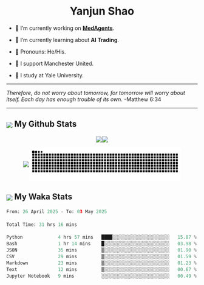 

<h1 align="center">Yanjun Shao</h1>

- 🐒 I’m currently working on **[MedAgents](https://github.com/gersteinlab/MedAgents)**.

- 🦧 I’m currently learning about **AI Trading**.

- 🦍 Pronouns: He/His.

- 👹 I support Manchester United.

- 🐶 I study at Yale University.

---

<i> Therefore, do not worry about tomorrow, for tomorrow will worry about itself. Each day has enough trouble of its own. </i> -Matthew 6:34

---

<h2><img src="https://emojis.slackmojis.com/emojis/images/1579216111/7550/pikachu_wave.gif?1579216111" align="center" width="28" /> My Github Stats</h2>

<p align="center"><img align="center" src = "https://github-readme-stats.vercel.app/api?username=super-dainiu&show_icons=true&count_private=true&theme=tokyonight&hide=issues&line_height=30" width="400px"><img align="center" src = "https://github-readme-streak-stats.herokuapp.com/?user=super-dainiu&theme=tokyonight" width="400px"></p>

<p align="center"><img align="center" width="400px" src="https://github-readme-stats.vercel.app/api/top-langs/?username=super-dainiu&layout=compact&theme=tokyonight&hide=html,tex,jupyter%20notebook"><img align="center" width="400px" src="https://github.com/super-dainiu/super-dainiu/blob/output/github-contribution-grid-snake.svg"></p>

<h2><img src="https://emojis.slackmojis.com/emojis/images/1579216111/7550/pikachu_wave.gif?1579216111" align="center" width="28" /> My Waka Stats</h2>

<!--START_SECTION:waka-->

```python
From: 26 April 2025 - To: 03 May 2025

Total Time: 31 hrs 16 mins

Python             4 hrs 57 mins   ████░░░░░░░░░░░░░░░░░░░░░   15.87 %
Bash               1 hr 14 mins    █░░░░░░░░░░░░░░░░░░░░░░░░   03.98 %
JSON               35 mins         ▒░░░░░░░░░░░░░░░░░░░░░░░░   01.90 %
CSV                29 mins         ▒░░░░░░░░░░░░░░░░░░░░░░░░   01.59 %
Markdown           23 mins         ▒░░░░░░░░░░░░░░░░░░░░░░░░   01.23 %
Text               12 mins         ▒░░░░░░░░░░░░░░░░░░░░░░░░   00.67 %
Jupyter Notebook   9 mins          ░░░░░░░░░░░░░░░░░░░░░░░░░   00.49 %
```

<!--END_SECTION:waka-->
